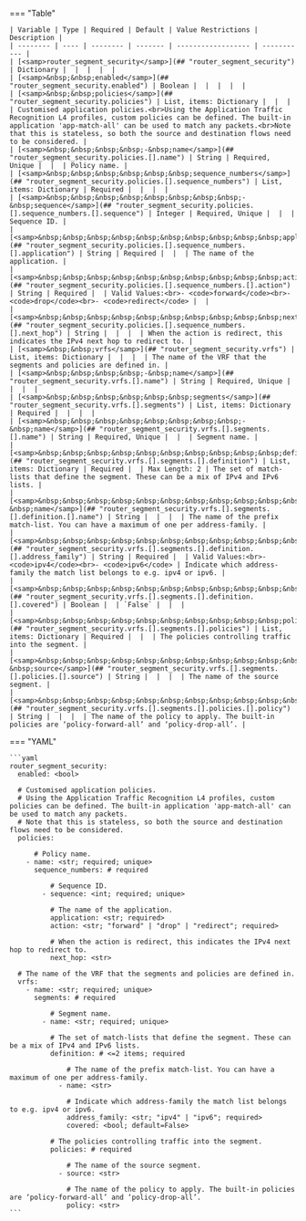 <!--
  ~ Copyright (c) 2024 Arista Networks, Inc.
  ~ Use of this source code is governed by the Apache License 2.0
  ~ that can be found in the LICENSE file.
  -->
=== "Table"

    | Variable | Type | Required | Default | Value Restrictions | Description |
    | -------- | ---- | -------- | ------- | ------------------ | ----------- |
    | [<samp>router_segment_security</samp>](## "router_segment_security") | Dictionary |  |  |  |  |
    | [<samp>&nbsp;&nbsp;enabled</samp>](## "router_segment_security.enabled") | Boolean |  |  |  |  |
    | [<samp>&nbsp;&nbsp;policies</samp>](## "router_segment_security.policies") | List, items: Dictionary |  |  |  | Customised application policies.<br>Using the Application Traffic Recognition L4 profiles, custom policies can be defined. The built-in application 'app-match-all' can be used to match any packets.<br>Note that this is stateless, so both the source and destination flows need to be considered. |
    | [<samp>&nbsp;&nbsp;&nbsp;&nbsp;-&nbsp;name</samp>](## "router_segment_security.policies.[].name") | String | Required, Unique |  |  | Policy name. |
    | [<samp>&nbsp;&nbsp;&nbsp;&nbsp;&nbsp;&nbsp;sequence_numbers</samp>](## "router_segment_security.policies.[].sequence_numbers") | List, items: Dictionary | Required |  |  |  |
    | [<samp>&nbsp;&nbsp;&nbsp;&nbsp;&nbsp;&nbsp;&nbsp;&nbsp;-&nbsp;sequence</samp>](## "router_segment_security.policies.[].sequence_numbers.[].sequence") | Integer | Required, Unique |  |  | Sequence ID. |
    | [<samp>&nbsp;&nbsp;&nbsp;&nbsp;&nbsp;&nbsp;&nbsp;&nbsp;&nbsp;&nbsp;application</samp>](## "router_segment_security.policies.[].sequence_numbers.[].application") | String | Required |  |  | The name of the application. |
    | [<samp>&nbsp;&nbsp;&nbsp;&nbsp;&nbsp;&nbsp;&nbsp;&nbsp;&nbsp;&nbsp;action</samp>](## "router_segment_security.policies.[].sequence_numbers.[].action") | String | Required |  | Valid Values:<br>- <code>forward</code><br>- <code>drop</code><br>- <code>redirect</code> |  |
    | [<samp>&nbsp;&nbsp;&nbsp;&nbsp;&nbsp;&nbsp;&nbsp;&nbsp;&nbsp;&nbsp;next_hop</samp>](## "router_segment_security.policies.[].sequence_numbers.[].next_hop") | String |  |  |  | When the action is redirect, this indicates the IPv4 next hop to redirect to. |
    | [<samp>&nbsp;&nbsp;vrfs</samp>](## "router_segment_security.vrfs") | List, items: Dictionary |  |  |  | The name of the VRF that the segments and policies are defined in. |
    | [<samp>&nbsp;&nbsp;&nbsp;&nbsp;-&nbsp;name</samp>](## "router_segment_security.vrfs.[].name") | String | Required, Unique |  |  |  |
    | [<samp>&nbsp;&nbsp;&nbsp;&nbsp;&nbsp;&nbsp;segments</samp>](## "router_segment_security.vrfs.[].segments") | List, items: Dictionary | Required |  |  |  |
    | [<samp>&nbsp;&nbsp;&nbsp;&nbsp;&nbsp;&nbsp;&nbsp;&nbsp;-&nbsp;name</samp>](## "router_segment_security.vrfs.[].segments.[].name") | String | Required, Unique |  |  | Segment name. |
    | [<samp>&nbsp;&nbsp;&nbsp;&nbsp;&nbsp;&nbsp;&nbsp;&nbsp;&nbsp;&nbsp;definition</samp>](## "router_segment_security.vrfs.[].segments.[].definition") | List, items: Dictionary | Required |  | Max Length: 2 | The set of match-lists that define the segment. These can be a mix of IPv4 and IPv6 lists. |
    | [<samp>&nbsp;&nbsp;&nbsp;&nbsp;&nbsp;&nbsp;&nbsp;&nbsp;&nbsp;&nbsp;&nbsp;&nbsp;-&nbsp;name</samp>](## "router_segment_security.vrfs.[].segments.[].definition.[].name") | String |  |  |  | The name of the prefix match-list. You can have a maximum of one per address-family. |
    | [<samp>&nbsp;&nbsp;&nbsp;&nbsp;&nbsp;&nbsp;&nbsp;&nbsp;&nbsp;&nbsp;&nbsp;&nbsp;&nbsp;&nbsp;address_family</samp>](## "router_segment_security.vrfs.[].segments.[].definition.[].address_family") | String | Required |  | Valid Values:<br>- <code>ipv4</code><br>- <code>ipv6</code> | Indicate which address-family the match list belongs to e.g. ipv4 or ipv6. |
    | [<samp>&nbsp;&nbsp;&nbsp;&nbsp;&nbsp;&nbsp;&nbsp;&nbsp;&nbsp;&nbsp;&nbsp;&nbsp;&nbsp;&nbsp;covered</samp>](## "router_segment_security.vrfs.[].segments.[].definition.[].covered") | Boolean |  | `False` |  |  |
    | [<samp>&nbsp;&nbsp;&nbsp;&nbsp;&nbsp;&nbsp;&nbsp;&nbsp;&nbsp;&nbsp;policies</samp>](## "router_segment_security.vrfs.[].segments.[].policies") | List, items: Dictionary | Required |  |  | The policies controlling traffic into the segment. |
    | [<samp>&nbsp;&nbsp;&nbsp;&nbsp;&nbsp;&nbsp;&nbsp;&nbsp;&nbsp;&nbsp;&nbsp;&nbsp;-&nbsp;source</samp>](## "router_segment_security.vrfs.[].segments.[].policies.[].source") | String |  |  |  | The name of the source segment. |
    | [<samp>&nbsp;&nbsp;&nbsp;&nbsp;&nbsp;&nbsp;&nbsp;&nbsp;&nbsp;&nbsp;&nbsp;&nbsp;&nbsp;&nbsp;policy</samp>](## "router_segment_security.vrfs.[].segments.[].policies.[].policy") | String |  |  |  | The name of the policy to apply. The built-in policies are ‘policy-forward-all’ and ‘policy-drop-all’. |

=== "YAML"

    ```yaml
    router_segment_security:
      enabled: <bool>

      # Customised application policies.
      # Using the Application Traffic Recognition L4 profiles, custom policies can be defined. The built-in application 'app-match-all' can be used to match any packets.
      # Note that this is stateless, so both the source and destination flows need to be considered.
      policies:

          # Policy name.
        - name: <str; required; unique>
          sequence_numbers: # required

              # Sequence ID.
            - sequence: <int; required; unique>

              # The name of the application.
              application: <str; required>
              action: <str; "forward" | "drop" | "redirect"; required>

              # When the action is redirect, this indicates the IPv4 next hop to redirect to.
              next_hop: <str>

      # The name of the VRF that the segments and policies are defined in.
      vrfs:
        - name: <str; required; unique>
          segments: # required

              # Segment name.
            - name: <str; required; unique>

              # The set of match-lists that define the segment. These can be a mix of IPv4 and IPv6 lists.
              definition: # <=2 items; required

                  # The name of the prefix match-list. You can have a maximum of one per address-family.
                - name: <str>

                  # Indicate which address-family the match list belongs to e.g. ipv4 or ipv6.
                  address_family: <str; "ipv4" | "ipv6"; required>
                  covered: <bool; default=False>

              # The policies controlling traffic into the segment.
              policies: # required

                  # The name of the source segment.
                - source: <str>

                  # The name of the policy to apply. The built-in policies are ‘policy-forward-all’ and ‘policy-drop-all’.
                  policy: <str>
    ```
